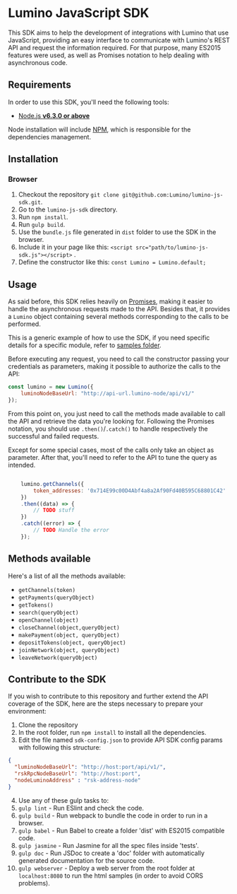 
# Lumino JavaScript SDK

This SDK aims to help the development of integrations with Lumino that use JavaScript, providing an easy interface to communicate with Lumino's REST API and request the information required.
For that purpose, many ES2015 features were used, as well as Promises notation to help dealing with asynchronous code.

## Requirements
In order to use this SDK, you'll need the following tools:

* [Node.js **v6.3.0 or above**](https://nodejs.org/)

Node installation will include [NPM](https://www.npmjs.com/), which is responsible for the dependencies management.

## Installation

### Browser

1. Checkout the repository `git clone git@github.com:Lumino/lumino-js-sdk.git`.
2. Go to the `lumino-js-sdk` directory.
3. Run `npm install`.
4. Run `gulp build`.
5. Use the `bundle.js` file generated in `dist` folder to use the SDK in the browser.
6. Include it in your page like this: `<script src="path/to/lumino-js-sdk.js"></script>` .
7. Define the constructor like this: `const Lumino = Lumino.default;`

## Usage
As said before, this SDK relies heavily on [Promises](https://developers.google.com/web/fundamentals/getting-started/primers/promises), making it easier to handle the asynchronous requests made to the API.
Besides that, it provides a `Lumino` object containing several methods corresponding to the calls to be performed.

This is a generic example of how to use the SDK, if you need specific details for a specific module, refer to [samples folder](https://github.com/Lumino/lumino-js-sdk/tree/master/samples).

Before executing any request, you need to call the constructor passing your credentials as parameters, making it possible to authorize the calls to the API:

```js
const lumino = new Lumino({    
    luminoNodeBaseUrl: "http://api-url.lumino-node/api/v1/"
});
```

From this point on, you just need to call the methods made available to call the API and retrieve the data you're looking for. Following the Promises notation, you should use `.then()`/`.catch()` to handle respectively the successful and failed requests.

Except for some special cases, most of the calls only take an object as parameter. After that, you'll need to refer to the API to tune the query as intended.

```js

	lumino.getChannels({
	    token_addresses: '0x714E99c00D4Abf4a8a2Af90Fd40B595C68801C42'
	})  
    .then((data) => {  
        // TODO stuff 
    })  
    .catch((error) => {  
        // TODO Handle the error 
    });

```

## Methods available
Here's a list of all the methods available:

* `getChannels(token)`
* `getPayments(queryObject)`
* `getTokens()`
* `search(queryObject)`
* `openChannel(object)`
* `closeChannel(object,queryObject)`
* `makePayment(object, queryObject)`
* `depositTokens(object, queryObject)`
* `joinNetwork(object, queryObject)`
* `leaveNetwork(queryObject)`


## Contribute to the SDK
If you wish to contribute to this repository and further extend the API coverage of the SDK, here are the steps necessary to prepare your environment:

1. Clone the repository
2. In the root folder, run `npm install` to install all the dependencies.
3. Edit the file named `sdk-config.json` to provide API SDK config params with following this structure:
```json
{  
  "luminoNodeBaseUrl": "http://host:port/api/v1/",  
  "rskRpcNodeBaseUrl": "http://host:port",  
  "nodeLuminoAddress" : "rsk-address-node"  
}
```
4. Use any of these gulp tasks to:
  1. `gulp lint` - Run ESlint and check the code.
  2. `gulp build` - Run webpack to bundle the code in order to run in a browser.
  3. `gulp babel` - Run Babel to create a folder 'dist' with ES2015 compatible code.
  4. `gulp jasmine` - Run Jasmine for all the spec files inside 'tests'.
  5. `gulp doc` - Run JSDoc to create a 'doc' folder with automatically generated documentation for the source code.
  6. `gulp webserver` - Deploy a web server from the root folder at `localhost:8080` to run the html samples (in order to avoid CORS problems).
